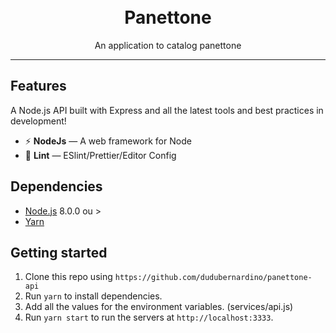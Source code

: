 <div style="margin: 0 auto">
  <h1 align="center">
  <br>
  Panettone
  </h1>

  <p align="center"> An application to catalog panettone</p>
</div>
<hr />

## Features

A Node.js API built with Express and all the latest tools and best practices in development!

- ⚡ **NodeJs** — A web framework for Node
- 💖 **Lint** — ESlint/Prettier/Editor Config

## Dependencies

- [Node.js](https://nodejs.org/en/) 8.0.0 ou >
- [Yarn](https://yarnpkg.com/pt-BR/docs/install)

## Getting started


1. Clone this repo using `https://github.com/dudubernardino/panettone-api`
2. Run `yarn` to install dependencies.<br />
3. Add all the values for the environment variables. (services/api.js)<br/>
4. Run `yarn start` to run the servers at `http://localhost:3333`.
